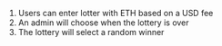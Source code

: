 1. Users can enter lotter with ETH based on a USD fee
2. An admin will choose when the lottery is over
3. The lottery will select a random winner
